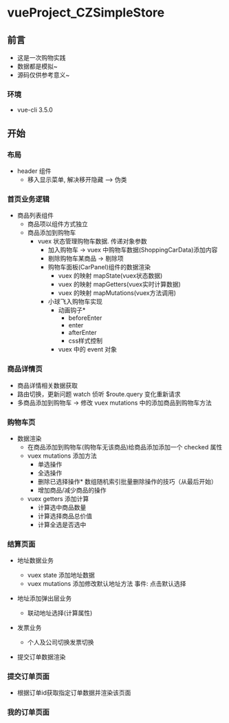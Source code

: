 # vueProject_CZSimpleStore

## 前言
- 这是一次购物实践
- 数据都是模拟~
- 源码仅供参考意义~

### 环境
- vue-cli 3.5.0


## 开始
### 布局
- header 组件
    + 移入显示菜单, 解决移开隐藏 --> 伪类

### 首页业务逻辑
- 商品列表组件
    + 商品项以组件方式独立
    + 商品添加到购物车
        + vuex 状态管理购物车数据. 传递对象参数
            + 加入购物车  -> vuex 中购物车数据(ShoppingCarData)添加内容
            + 剔除购物车某商品 -> 剔除项
            + 购物车面板(CarPanel)组件的数据渲染
                + vuex 的映射 mapState(vuex状态数据)  
                + vuex 的映射 mapGetters(vuex实时计算数据)
                + vuex 的映射 mapMutations(vuex方法调用)
            + 小球飞入购物车实现
                + 动画钩子*
                    + beforeEnter
                    + enter
                    + afterEnter
                    + css样式控制
                + vuex 中的 event 对象

### 商品详情页
- 商品详情相关数据获取
- 路由切换，更新问题 watch 侦听 $route.query 变化重新请求
- 多商品添加到购物车 -> 修改 vuex mutations 中的添加商品到购物车方法

### 购物车页
- 数据渲染
    + 在商品添加到购物车(购物车无该商品)给商品添加添加一个 checked 属性
    + vuex mutations 添加方法
        +   单选操作
        +   全选操作
        +   删除已选择操作*  数组随机索引批量删除操作的技巧（从最后开始）
        +   增加商品/减少商品的操作
    + vuex getters 添加计算
        +   计算选中商品数量
        +   计算选择商品总价值
        +   计算全选是否选中

### 结算页面
- 地址数据业务
    + vuex state 添加地址数据
    + vuex mutations 添加修改默认地址方法 事件: 点击默认选择
- 地址添加弹出层业务
    + 联动地址选择(计算属性)

- 发票业务
    + 个人及公司切换发票切换
- 提交订单数据渲染

### 提交订单页面
- 根据订单id获取指定订单数据并渲染该页面

### 我的订单页面
